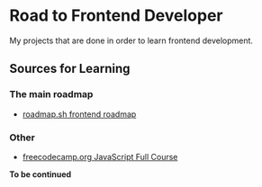 # Road to Frontend Developer
My projects that are done in order to learn frontend development.

## Sources for Learning
### The main roadmap
- [roadmap.sh frontend roadmap](https://roadmap.sh/frontend/projects)

### Other
- [freecodecamp.org JavaScript Full Course](https://youtu.be/jS4aFq5-91M?si=bttt3tZnar-dL-xS)


**To be continued**
